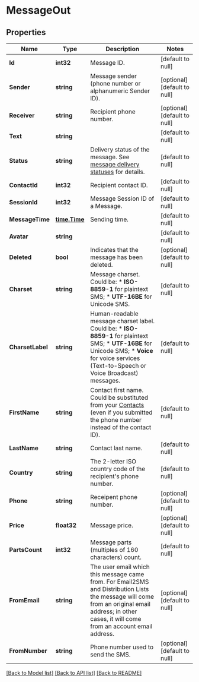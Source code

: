 # MessageOut

## Properties
Name | Type | Description | Notes
------------ | ------------- | ------------- | -------------
**Id** | **int32** | Message ID. | [default to null]
**Sender** | **string** | Message sender (phone number or alphanumeric Sender ID). | [optional] [default to null]
**Receiver** | **string** | Recipient phone number. | [optional] [default to null]
**Text** | **string** |  | [default to null]
**Status** | **string** | Delivery status of the message. See [message delivery statuses](http://docs.textmagictesting.com/#section/Delivery-status-codes) for details.  | [default to null]
**ContactId** | **int32** | Recipient contact ID. | [default to null]
**SessionId** | **int32** | Message Session ID of a Message. | [default to null]
**MessageTime** | [**time.Time**](time.Time.md) | Sending time. | [default to null]
**Avatar** | **string** |  | [default to null]
**Deleted** | **bool** | Indicates that the message has been deleted. | [optional] [default to null]
**Charset** | **string** | Message charset. Could be: *   **ISO-8859-1** for plaintext SMS; *   **UTF-16BE** for Unicode SMS.  | [default to null]
**CharsetLabel** | **string** | Human-readable message charset label. Could be: *   **ISO-8859-1** for plaintext SMS; *   **UTF-16BE** for Unicode SMS; *   **Voice** for voice services (Text-to-Speech or Voice Broadcast) messages.  | [default to null]
**FirstName** | **string** | Contact first name. Could be substituted from your [Contacts](http://docs.textmagictesting.com/#tag/Contacts) (even if you submitted the phone number instead of the contact ID).  | [default to null]
**LastName** | **string** | Contact last name. | [default to null]
**Country** | **string** | The 2-letter ISO country code of the recipient&#39;s phone number.  | [default to null]
**Phone** | **string** | Receipent phone number. | [optional] [default to null]
**Price** | **float32** | Message price. | [optional] [default to null]
**PartsCount** | **int32** | Message parts (multiples of 160 characters) count. | [default to null]
**FromEmail** | **string** | The user email which this message came from. For Email2SMS and Distribution Lists the message will come from an original email address; in other cases, it will come from an account email address. | [optional] [default to null]
**FromNumber** | **string** | Phone number used to send the SMS. | [optional] [default to null]

[[Back to Model list]](../README.md#documentation-for-models) [[Back to API list]](../README.md#documentation-for-api-endpoints) [[Back to README]](../README.md)


